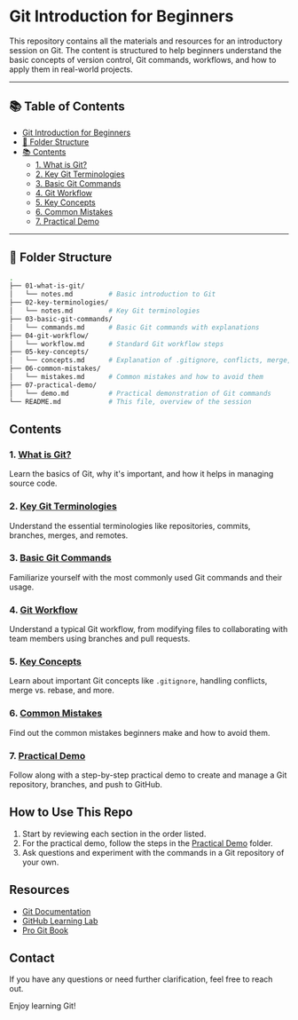 # Git Introduction for Beginners

This repository contains all the materials and resources for an introductory session on Git. The content is structured to help beginners understand the basic concepts of version control, Git commands, workflows, and how to apply them in real-world projects.

---

## 📚 Table of Contents

- [Git Introduction for Beginners](#git-introduction-for-beginners)
- [📁 Folder Structure](#-folder-structure)
- [📚 Contents](#-contents)
  - [1. What is Git?](#1-what-is-git)
  - [2. Key Git Terminologies](#2-key-git-terminologies)
  - [3. Basic Git Commands](#3-basic-git-commands)
  - [4. Git Workflow](#4-git-workflow)
  - [5. Key Concepts](#5-key-concepts)
  - [6. Common Mistakes](#6-common-mistakes)
  - [7. Practical Demo](#7-practical-demo)

---

## 📁 Folder Structure

```bash
.
├── 01-what-is-git/
│   └── notes.md         # Basic introduction to Git
├── 02-key-terminologies/
│   └── notes.md         # Key Git terminologies
├── 03-basic-git-commands/
│   └── commands.md      # Basic Git commands with explanations
├── 04-git-workflow/
│   └── workflow.md      # Standard Git workflow steps
├── 05-key-concepts/
│   └── concepts.md      # Explanation of .gitignore, conflicts, merge, and rebase
├── 06-common-mistakes/
│   └── mistakes.md      # Common mistakes and how to avoid them
├── 07-practical-demo/
│   └── demo.md          # Practical demonstration of Git commands
└── README.md            # This file, overview of the session

```

## Contents

### 1. [What is Git?](01-what-is-git/notes.md)
Learn the basics of Git, why it's important, and how it helps in managing source code.

### 2. [Key Git Terminologies](02-key-terminologies/notes.md)
Understand the essential terminologies like repositories, commits, branches, merges, and remotes.

### 3. [Basic Git Commands](03-basic-git-commands/commands.md)
Familiarize yourself with the most commonly used Git commands and their usage.

### 4. [Git Workflow](04-git-workflow/workflow.md)
Understand a typical Git workflow, from modifying files to collaborating with team members using branches and pull requests.

### 5. [Key Concepts](05-key-concepts/concepts.md)
Learn about important Git concepts like `.gitignore`, handling conflicts, merge vs. rebase, and more.

### 6. [Common Mistakes](06-common-mistakes/mistakes.md)
Find out the common mistakes beginners make and how to avoid them.

### 7. [Practical Demo](07-practical-demo/demo.md)
Follow along with a step-by-step practical demo to create and manage a Git repository, branches, and push to GitHub.

## How to Use This Repo

1. Start by reviewing each section in the order listed.
2. For the practical demo, follow the steps in the [Practical Demo](07-practical-demo/demo.md) folder.
3. Ask questions and experiment with the commands in a Git repository of your own.

## Resources

- [Git Documentation](https://git-scm.com/doc)
- [GitHub Learning Lab](https://lab.github.com/)
- [Pro Git Book](https://git-scm.com/book/en/v2)

## Contact

If you have any questions or need further clarification, feel free to reach out.

Enjoy learning Git!
